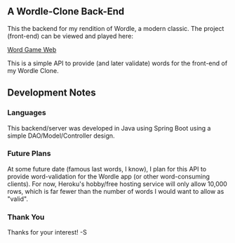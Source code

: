 ## A Wordle-Clone Back-End

This the backend for my rendition of Wordle, a modern classic. The project (front-end) can be viewed and played here:

[Word Game Web](http://www.violetgoat.com)

This is a simple API to provide (and later validate) words for the front-end of my Wordle Clone. 

## Development Notes

### Languages
This backend/server was developed in Java using Spring Boot using a simple DAO/Model/Controller design. 

### Future Plans
At some future date (famous last words, I know), I plan for this API to provide word-validation for the Wordle app (or other word-consuming clients). 
For now, Heroku's hobby/free hosting service will only allow 10,000 rows, which is far fewer than the number of words I would want to allow as "valid". 


### Thank You
Thanks for your interest!
    -S
